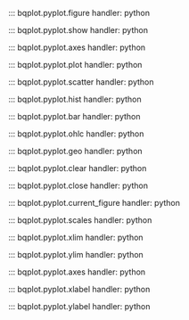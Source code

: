 ::: bqplot.pyplot.figure
    handler: python

::: bqplot.pyplot.show
    handler: python

::: bqplot.pyplot.axes
    handler: python

::: bqplot.pyplot.plot
    handler: python

::: bqplot.pyplot.scatter
    handler: python

::: bqplot.pyplot.hist
    handler: python

::: bqplot.pyplot.bar
    handler: python

::: bqplot.pyplot.ohlc
    handler: python

::: bqplot.pyplot.geo
    handler: python

::: bqplot.pyplot.clear
    handler: python

::: bqplot.pyplot.close
    handler: python

::: bqplot.pyplot.current_figure
    handler: python

::: bqplot.pyplot.scales
    handler: python

::: bqplot.pyplot.xlim
    handler: python

::: bqplot.pyplot.ylim
    handler: python

::: bqplot.pyplot.axes
    handler: python

::: bqplot.pyplot.xlabel
    handler: python

::: bqplot.pyplot.ylabel
    handler: python
